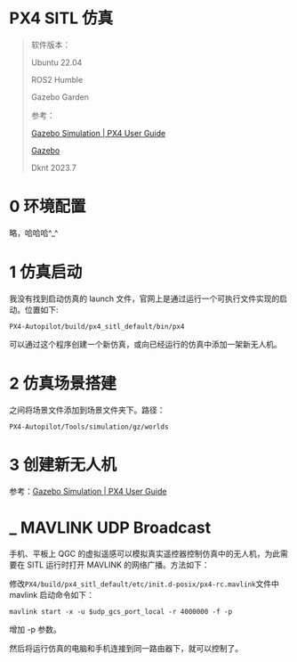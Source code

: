 # PX4 SITL 仿真

> 软件版本：
> 
> Ubuntu 22.04
> 
> ROS2 Humble
> 
> Gazebo Garden
> 
> 参考：
> 
> [Gazebo Simulation | PX4 User Guide](https://docs.px4.io/main/en/sim_gazebo_gz/)
> 
> [Gazebo](https://gazebosim.org/docs/garden/ros2_integration)
> 
> Dknt 2023.7

# 0 环境配置

略，哈哈哈^_^

# 1 仿真启动

我没有找到启动仿真的 launch 文件，官网上是通过运行一个可执行文件实现的启动。位置如下:

```shell
PX4-Autopilot/build/px4_sitl_default/bin/px4
```

可以通过这个程序创建一个新仿真，或向已经运行的仿真中添加一架新无人机。

# 2 仿真场景搭建

之间将场景文件添加到场景文件夹下。路径：

```shell
PX4-Autopilot/Tools/simulation/gz/worlds
```

# 3 创建新无人机

参考：[Gazebo Simulation | PX4 User Guide](https://docs.px4.io/main/en/sim_gazebo_gz/#adding-new-worlds-and-models)

# _ MAVLINK UDP Broadcast

手机、平板上 QGC 的虚拟遥感可以模拟真实遥控器控制仿真中的无人机，为此需要在 SITL 运行时打开 MAVLINK 的网络广播。方法如下：

修改`PX4/build/px4_sitl_default/etc/init.d-posix/px4-rc.mavlink`文件中 mavlink 启动命令如下：

```shell
mavlink start -x -u $udp_gcs_port_local -r 4000000 -f -p
```

增加 -p 参数。

然后将运行仿真的电脑和手机连接到同一路由器下，就可以控制了。
